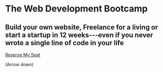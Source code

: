 <h1 class="title">The Web Development Bootcamp</h1>

<h2 class="subtitle">Build your own website, Freelance for a living or start a startup in 12 weeks---even if you never wrote a single line of code in your life</h2>

<!-- In this 12-weeks, you'll learn the **principles and techniques for web design and development** through daily lessons and practical sessions. You'll also get **real-world coding practice** by working on 5 projects.

By the end of the 12 weeks, you'll have a solid resume and the skills to get hired, freelance or even bootstrap your own startup. -->

<a href="#" class="btn">Reserve My Seat</a>

(Arrow down)